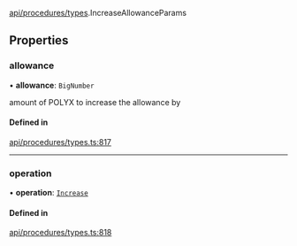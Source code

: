 [api/procedures/types](../../../../Modules/API/Procedures/Types.md).IncreaseAllowanceParams

## Properties

### allowance

• **allowance**: `BigNumber`

amount of POLYX to increase the allowance by

#### Defined in

[api/procedures/types.ts:817](https://github.com/PolymeshAssociation/polymesh-sdk/blob/15be87e8/src/api/procedures/types.ts#L817)

___

### operation

• **operation**: [`Increase`](../../../../Enums/API/Procedures/Types/AllowanceOperation.md#increase)

#### Defined in

[api/procedures/types.ts:818](https://github.com/PolymeshAssociation/polymesh-sdk/blob/15be87e8/src/api/procedures/types.ts#L818)
